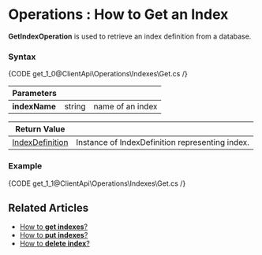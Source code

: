 ﻿# Operations : How to Get an Index

**GetIndexOperation** is used to retrieve an index definition from a database.

### Syntax

{CODE get_1_0@ClientApi\Operations\Indexes\Get.cs /}

| Parameters | | |
| ------------- | ------------- | ----- |
| **indexName** | string | name of an index |

| Return Value | |
| ------------- | ----- |
| [IndexDefinition](../../../glossary/index-definition) | Instance of IndexDefinition representing index. |

### Example

{CODE get_1_1@ClientApi\Operations\Indexes\Get.cs /}

## Related Articles

- [How to **get indexes**?](../../../client-api/operations/get-indexes-operation)
- [How to **put indexes**?](../../../client-api/operations/put-indexes-operation)
- [How to **delete index**?](../../../client-api/operations/delete-index-operation)
